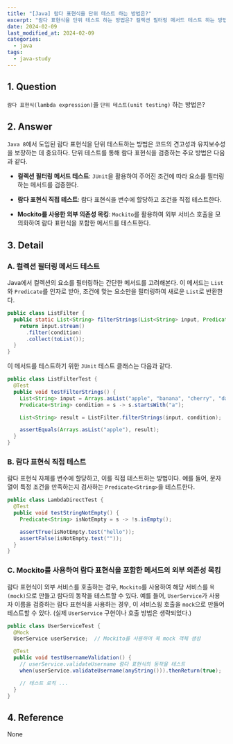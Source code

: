 ```yaml
---
title: "[Java] 람다 표현식을 단위 테스트 하는 방법은?"
excerpt: "람다 표현식을 단위 테스트 하는 방법은? 컬렉션 필터링 메서드 테스트 하는 방법은? 람다 표현식을 직접 테스트 하는 방법은? Mockito를 사용하여 람다 표현식을 포함한 메서드의 외부 의존성 목킹하는 방법은?"
date: 2024-02-09
last_modified_at: 2024-02-09
categories:
  - java
tags:
  - java-study
---
```


## 1. Question

`람다 표현식(lambda expression)`을 `단위 테스트(unit testing)` 하는 방법은?

## 2. Answer

`Java 8`에서 도입된 람다 표현식을 단위 테스트하는 방법은 코드의 견고성과 유지보수성을 보장하는 데 중요하다. 단위 테스트를 통해 람다 표현식을 검증하는 주요 방법은 다음과 같다.

* **컬렉션 필터링 메서드 테스트**: `JUnit`을 활용하여 주어진 조건에 따라 요소를 필터링하는 메서드를 검증한다.

* **람다 표현식 직접 테스트**: 람다 표현식을 변수에 할당하고 조건을 직접 테스트한다.

* **Mockito를 사용한 외부 의존성 목킹**: `Mockito`를 활용하여 외부 서비스 호출을 모의화하여 람다 표현식을 포함한 메서드를 테스트한다.

## 3. Detail

### A. 컬렉션 필터링 메서드 테스트

Java에서 컬렉션의 요소를 필터링하는 간단한 메서드를 고려해본다. 이 메서드는 `List`와 `Predicate`를 인자로 받아, 조건에 맞는 요소만을 필터링하여 새로운 `List`로 반환한다.

```java
public class ListFilter {
  public static List<String> filterStrings(List<String> input, Predicate<String> condition) {
    return input.stream()
      .filter(condition)
      .collect(toList());
  }
}
```

이 메서드를 테스트하기 위한 `JUnit` 테스트 클래스는 다음과 같다.

```java
public class ListFilterTest {
  @Test
  public void testFilterStrings() {
    List<String> input = Arrays.asList("apple", "banana", "cherry", "date");
    Predicate<String> condition = s -> s.startsWith("a");

    List<String> result = ListFilter.filterStrings(input, condition);

    assertEquals(Arrays.asList("apple"), result);
  }
}
```

### B. 람다 표현식 직접 테스트

람다 표현식 자체를 변수에 할당하고, 이를 직접 테스트하는 방법이다. 예를 들어, 문자열이 특정 조건을 만족하는지 검사하는 `Predicate<String>`을 테스트한다.

```java
public class LambdaDirectTest {
  @Test
  public void testStringNotEmpty() {
    Predicate<String> isNotEmpty = s -> !s.isEmpty();

    assertTrue(isNotEmpty.test("hello"));
    assertFalse(isNotEmpty.test(""));
  }
}
```

### C. Mockito를 사용하여 람다 표현식을 포함한 메서드의 외부 의존성 목킹

람다 표현식이 외부 서비스를 호출하는 경우, `Mockito`를 사용하여 해당 서비스를 `목(mock)`으로 만들고 람다의 동작을 테스트할 수 있다. 예를 들어, `UserService`가 사용자 이름을 검증하는 람다 표현식을 사용하는 경우, 이 서비스읭 호출을 `mock`으로 만들어 테스트할 수 있다. (실제 `UserService` 구현이나 호출 방법은 생략되었다.)

```java
public class UserServiceTest {
  @Mock
  UserService userService;  // Mockito를 사용하여 목 mock 객체 생성

  @Test
  public void testUsernameValidation() {
    // userService.validateUsername 람다 표현식의 동작을 테스트
    when(userService.validateUsername(anyString())).thenReturn(true);

    // 테스트 로직 ...
  }
}
```

## 4. Reference

None